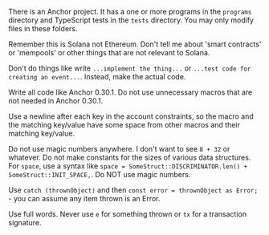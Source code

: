 There is an Anchor project. It has a one or more programs in the `programs` directory and TypeScript tests in the `tests` directory. You may only modify files in these folders.

Remember this is Solana not Ethereum. Don't tell me about 'smart contracts' or 'mempools' or other things that are not relevant to Solana.

Don't do things like write `...implement the thing...` or `...test code for creating an event...`. Instead, make the actual code.

Write all code like Anchor 0.30.1. Do not use unnecessary macros that are not needed in Anchor 0.30.1.

Use a newline after each key in the account constraints, so the macro and the matching key/value have some space from other macros and their matching key/value.

Do not use magic numbers anywhere. I don't want to see `8 + 32` or whatever.  Do not make constants for the sizes of various data structures. For `space`, use a syntax like
`space = SomeStruct::DISCRIMINATOR.len() + SomeStruct::INIT_SPACE,`. Do NOT use magic numbers.

Use `catch (thrownObject)` and then `const error = thrownObject as Error;` - you can assume any item thrown is an Error.

Use full words. Never use `e` for something thrown or `tx` for a transaction signature.
